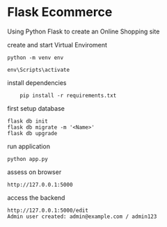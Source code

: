 # Flask Ecommerce

Using Python Flask to create an Online Shopping site

create and start Virtual Enviroment

```
python -m venv env

env\Scripts\activate

```

install dependencies

```
    pip install -r requirements.txt
```

first setup database

```
flask db init
flask db migrate -m '<Name>'
flask db upgrade
```

run application

```
python app.py

```

assess on browser

```
http://127.0.0.1:5000

```

access the backend

```
http://127.0.0.1:5000/edit
Admin user created: admin@example.com / admin123

```
